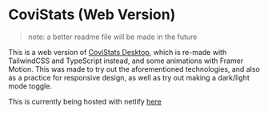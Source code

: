 # CoviStats (Web Version)
> note: a better readme file will be made in the future

This is a web version of [CoviStats Desktop](https://github.com/NicholasJohansan/CoviStats-Desktop), which is re-made with TailwindCSS and TypeScript instead, 
and some animations with Framer Motion.
This was made to try out the aforementioned technologies, and also as a practice for responsive design, 
as well as try out making a dark/light mode toggle.

This is currently being hosted with netlify [here](https://covistats-web.netlify.app)